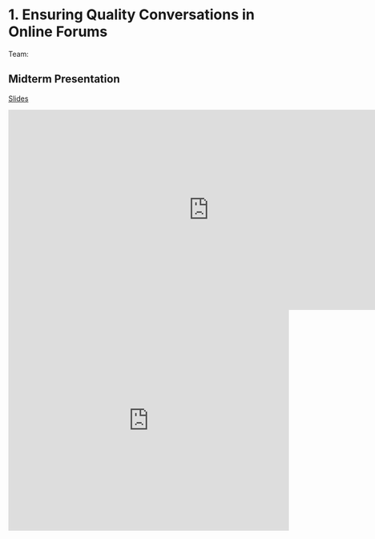 # 1. Ensuring Quality Conversations in Online Forums

Team:

## Midterm Presentation

[Slides](midterm/1.pptx)

<center><iframe src="http://docs.google.com/gview?url=http://courses.d2l.ai/berkeley-stat-157/projects/midterm/1.pptx&embedded=true"
    style="width:800px; height:400px;" frameborder="0"></iframe></center>

<center><iframe width="560" height="441" src="https://www.youtube.com/embed/wvt4EfIs4oc" frameborder="0" allowfullscreen></iframe></center>
